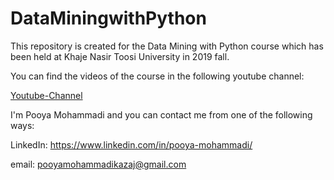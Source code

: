 # DataMiningwithPython

This repository is created for the Data Mining with Python course which has been held at Khaje Nasir Toosi University in 2019 fall.

You can find the videos of the course in the following youtube channel:

[Youtube-Channel](https://www.youtube.com/watch?v=JM6yP9GTLqI&list=PL2g_5adpoaeKH7NJRjcFzfMLMNHZSR5_D&index=2&t=0s)

I'm Pooya Mohammadi and you can contact me from one of the following ways:


LinkedIn: https://www.linkedin.com/in/pooya-mohammadi/

email: pooyamohammadikazaj@gmail.com
